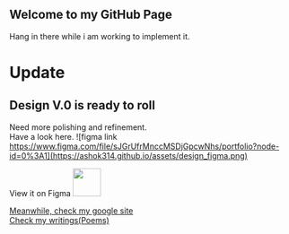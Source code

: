 ## Welcome to my GitHub Page
Hang in there while i am working to implement it. 

# Update
## Design V.0 is ready to roll
Need more polishing and refinement. <br>
Have a look here.
![figma link https://www.figma.com/file/sJGrUfrMnccMSDjGpcwNhs/portfolio?node-id=0%3A1](https://ashok314.github.io/assets/design_figma.png)
<br>

 View it on Figma
<a href="https://www.figma.com/file/sJGrUfrMnccMSDjGpcwNhs/portfolio">
   <img width= "50" height="50" src="https://seeklogo.com/images/F/figma-logo-E4E21D3AEA-seeklogo.com.png">
</a>


[Meanwhile, check my google site](https://sites.google.com/view/ashok314)
<br>[Check my writings(Poems)](https://www.mirakee.com/ashnoom)
<br>

